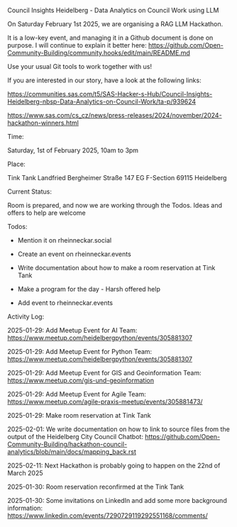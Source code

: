 Council Insights Heidelberg  - Data Analytics on Council Work using LLM

On Saturday February 1st 2025, we are organising a RAG LLM Hackathon.

It is a low-key event, and managing it in a Github document is done on purpose. I will continue to explain it better here: https://github.com/Open-Community-Building/community.hooks/edit/main/README.md

Use your usual Git tools to work together with us!

If you are interested in our story, have a look at the following links:

https://communities.sas.com/t5/SAS-Hacker-s-Hub/Council-Insights-Heidelberg-nbsp-Data-Analytics-on-Council-Work/ta-p/939624

https://www.sas.com/cs_cz/news/press-releases/2024/november/2024-hackathon-winners.html

Time: 

Saturday, 1st of February 2025, 10am to 3pm

Place: 

Tink Tank Landfried
Bergheimer Straße 147 EG
F-Section
69115 Heidelberg

Current Status:

Room is prepared, and now we are working through the Todos. Ideas and offers to help are welcome

Todos:

- Mention it on rheinneckar.social

- Create an event on rheinneckar.events

- Write documentation about how to make a room reservation at Tink Tank

- Make a program for the day - Harsh offered help

- Add event to rheinneckar.events

Activity Log:

2025-01-29: Add Meetup Event for AI Team: https://www.meetup.com/heidelbergpython/events/305881307

2025-01-29: Add Meetup Event for Python Team: https://www.meetup.com/heidelbergpython/events/305881307

2025-01-29: Add Meetup Event for GIS and Geoinformation Team: https://www.meetup.com/gis-und-geoinformation

2025-01-29: Add Meetup Event for Agile Team: https://www.meetup.com/agile-praxis-meetup/events/305881473/

2025-01-29: Make room reservation at Tink Tank

2025-02-01: We write documentation on how to link to source files from the output of the Heidelberg City Council Chatbot: https://github.com/Open-Community-Building/hackathon-council-analytics/blob/main/docs/mapping_back.rst 

2025-02-11: Next Hackathon is probably going to happen on the 22nd of March 2025

2025-01-30: Room reservation reconfirmed at the Tink Tank

2025-01-30: Some invitations on LinkedIn and add some more background information: https://www.linkedin.com/events/7290729119292551168/comments/

